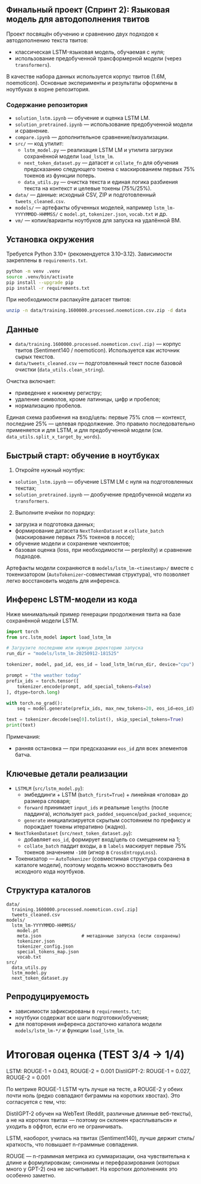 ## Финальный проект (Спринт 2): Языковая модель для автодополнения твитов

Проект посвящён обучению и сравнению двух подходов к автодополнению текста твитов:

- классическая LSTM-языковая модель, обучаемая с нуля;
- использование предобученной трансформерной модели (через `transformers`).

В качестве набора данных используется корпус твитов (1.6M, noemoticon). Основные эксперименты и результаты оформлены в ноутбуках в корне репозитория.

### Содержание репозитория

- `solution_lstm.ipynb` — обучение и оценка LSTM LM.
- `solution_pretrained.ipynb` — использование предобученной модели и сравнение.
- `compare.ipynb` — дополнительное сравнение/визуализации.
- `src/` — код утилит:
  - `lstm_model.py` — реализация LSTM LM и утилита загрузки сохранённой модели `load_lstm_lm`.
  - `next_token_dataset.py` — датасет и `collate_fn` для обучения предсказанию следующего токена c маскированием первых 75% токенов из функции потерь.
  - `data_utils.py` — очистка текста и единая логика разбиения текста на контекст и целевые токены (75%/25%).
- `data/` — данные: исходный CSV, ZIP и подготовленный `tweets_cleaned.csv`.
- `models/` — артефакты обученных моделей, например `lstm_lm-YYYYMMDD-HHMMSS/` с `model.pt`, `tokenizer.json`, `vocab.txt` и др.
- `vm/` — копии/варианты ноутбуков для запуска на удалённой ВМ.

## Установка окружения

Требуется Python 3.10+ (рекомендуется 3.10–3.12). Зависимости закреплены в `requirements.txt`.

```bash
python -m venv .venv
source .venv/bin/activate
pip install --upgrade pip
pip install -r requirements.txt
```

При необходимости распакуйте датасет твитов:

```bash
unzip -n data/training.1600000.processed.noemoticon.csv.zip -d data
```

## Данные

- `data/training.1600000.processed.noemoticon.csv(.zip)` — корпус твитов (Sentiment140 / noemoticon). Используется как источник сырых текстов.
- `data/tweets_cleaned.csv` — подготовленный текст после базовой очистки (`data_utils.clean_string`).

Очистка включает:
- приведение к нижнему регистру;
- удаление символов, кроме латиницы, цифр и пробелов;
- нормализацию пробелов.

Единая схема разбиения на вход/цель: первые 75% слов — контекст, последние 25% — целевая продолжение. Это правило последовательно применяется и для LSTM, и для предобученной модели (см. `data_utils.split_x_target_by_words`).

## Быстрый старт: обучение в ноутбуках

1) Откройте нужный ноутбук:
- `solution_lstm.ipynb` — обучение LSTM LM c нуля на подготовленных текстах;
- `solution_pretrained.ipynb` — дообучение предобученной модели из `transformers`.

2) Выполните ячейки по порядку:
- загрузка и подготовка данных;
- формирование датасета `NextTokenDataset` и `collate_batch` (маскирование первых 75% токенов в лоссе);
- обучение модели и сохранение чекпоинтов;
- базовая оценка (loss, при необходимости — perplexity) и сравнение подходов.

Артефакты модели сохраняются в `models/lstm_lm-<timestamp>/` вместе с токенизатором (`AutoTokenizer`-совместимая структура), что позволяет легко восстановить модель для инференса.

## Инференс LSTM-модели из кода

Ниже минимальный пример генерации продолжения твита на базе сохранённой модели LSTM.

```python
import torch
from src.lstm_model import load_lstm_lm

# Загрузите последнюю или нужную директорию запуска
run_dir = "models/lstm_lm-20250912-181525"

tokenizer, model, pad_id, eos_id = load_lstm_lm(run_dir, device="cpu")

prompt = "the weather today"
prefix_ids = torch.tensor([
    tokenizer.encode(prompt, add_special_tokens=False)
], dtype=torch.long)

with torch.no_grad():
    seq = model.generate(prefix_ids, max_new_tokens=20, eos_id=eos_id)

text = tokenizer.decode(seq[0].tolist(), skip_special_tokens=True)
print(text)
```

Примечания:
- ранняя остановка — при предсказании `eos_id` для всех элементов батча.

## Ключевые детали реализации

- `LSTMLM` (`src/lstm_model.py`):
  - эмбеддинги + LSTM (`batch_first=True`) + линейная «голова» до размера словаря;
  - `forward` принимает `input_ids` и реальные `lengths` (после паддинга), использует `pack_padded_sequence`/`pad_packed_sequence`;
  - `generate` инициализируется скрытым состоянием по префиксу и порождает токены итеративно (жадно).
- `NextTokenDataset` (`src/next_token_dataset.py`):
  - добавляет `eos_id`, формирует вход/цель со смещением на 1;
  - `collate_batch` паддит входы, а в `labels` маскирует первые 75% токенов значением `-100` (игнор в `CrossEntropyLoss`).
- Токенизатор — `AutoTokenizer` (совместимая структура сохранена в каталоге модели), поэтому модель можно восстановить без исходного кода ноутбуков.

## Структура каталогов

```text
data/
  training.1600000.processed.noemoticon.csv[.zip]
  tweets_cleaned.csv
models/
  lstm_lm-YYYYMMDD-HHMMSS/
    model.pt
    meta.json               # метаданные запуска (если сохранены)
    tokenizer.json
    tokenizer_config.json
    special_tokens_map.json
    vocab.txt
src/
  data_utils.py
  lstm_model.py
  next_token_dataset.py
```

## Репродуцируемость

- зависимости зафиксированы в `requirements.txt`;
- ноутбуки содержат все шаги подготовки/обучения;
- для повторения инференса достаточно каталога модели `models/lstm_lm-*/` и функции `load_lstm_lm`.

# Итоговая оценка (TEST 3/4 → 1/4)

LSTM: ROUGE-1 = 0.043, ROUGE-2 = 0.001
DistilGPT-2: ROUGE-1 = 0.027, ROUGE-2 = 0.001

По метрике ROUGE-1 LSTM чуть лучше на тесте, а ROUGE-2 у обеих почти ноль (редко совпадают биграммы на коротких хвостах).
Это согласуется с тем, что:

DistilGPT-2 обучен на WebText (Reddit, различные длинные веб-тексты), а не на коротких твитах — поэтому он склонен «расплываться» и уходить в оффтоп, если его не ограничивать. 

LSTM, наоборот, училась на твитах (Sentiment140), лучше держит стиль/краткость, что повышает n-граммные совпадения. 

ROUGE — n-граммная метрика из суммаризации, она чувствительна к длине и формулировкам; синонимы и перефразирования (которых много у GPT-2) она не засчитывает. На коротких дополнениях это особенно заметно.